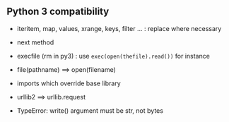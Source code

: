 ## Python 3 compatibility


* iteritem, map, values, xrange, keys, filter ... : replace where necessary	

* next method  

* execfile (rm in py3) : use `exec(open(thefile).read())` for instance

* file(pathname) ==> open(filename)

* imports which override base library

* urllib2 ==> urllib.request

* TypeError: write() argument must be str, not bytes